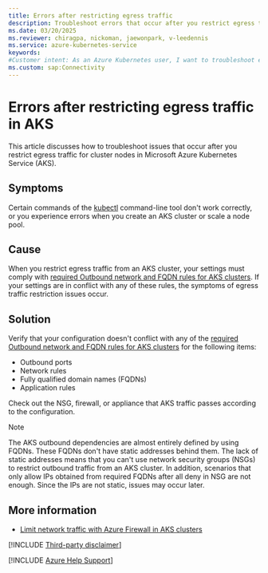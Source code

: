 ```yaml
---
title: Errors after restricting egress traffic
description: Troubleshoot errors that occur after you restrict egress traffic from an Azure Kubernetes Service (AKS) cluster.
ms.date: 03/20/2025
ms.reviewer: chiragpa, nickoman, jaewonpark, v-leedennis
ms.service: azure-kubernetes-service
keywords:
#Customer intent: As an Azure Kubernetes user, I want to troubleshoot errors that occur after I restrict egress traffic so that I can access my AKS cluster successfully.
ms.custom: sap:Connectivity
---
```

# Errors after restricting egress traffic in AKS

This article discusses how to troubleshoot issues that occur after you restrict egress traffic for cluster nodes in Microsoft Azure Kubernetes Service (AKS).

## Symptoms

Certain commands of the [kubectl](https://kubernetes.io/docs/reference/kubectl/) command-line tool don't work correctly, or you experience errors when you create an AKS cluster or scale a node pool.

## Cause

When you restrict egress traffic from an AKS cluster, your settings must comply with [required Outbound network and FQDN rules for AKS clusters](/azure/aks/outbound-rules-control-egress). If your settings are in conflict with any of these rules, the symptoms of egress traffic restriction issues occur.

## Solution

Verify that your configuration doesn't conflict with any of the [required Outbound network and FQDN rules for AKS clusters](/azure/aks/outbound-rules-control-egress) for the following items:

- Outbound ports
- Network rules
- Fully qualified domain names (FQDNs)
- Application rules

Check out the NSG, firewall, or appliance that AKS traffic passes according to the configuration.

> [!NOTE]
> The AKS outbound dependencies are almost entirely defined by using FQDNs. These FQDNs don't have static addresses behind them. The lack of static addresses means that you can't use network security groups (NSGs) to restrict outbound traffic from an AKS cluster. In addition, scenarios that only allow IPs obtained from required FQDNs after all deny in NSG are not enough. Since the IPs are not static, issues may occur later.

## More information

- [Limit network traffic with Azure Firewall in AKS clusters](/azure/aks/limit-egress-traffic)

[!INCLUDE [Third-party disclaimer](../../../includes/third-party-disclaimer.md)]

[!INCLUDE [Azure Help Support](../../../includes/azure-help-support.md)]
